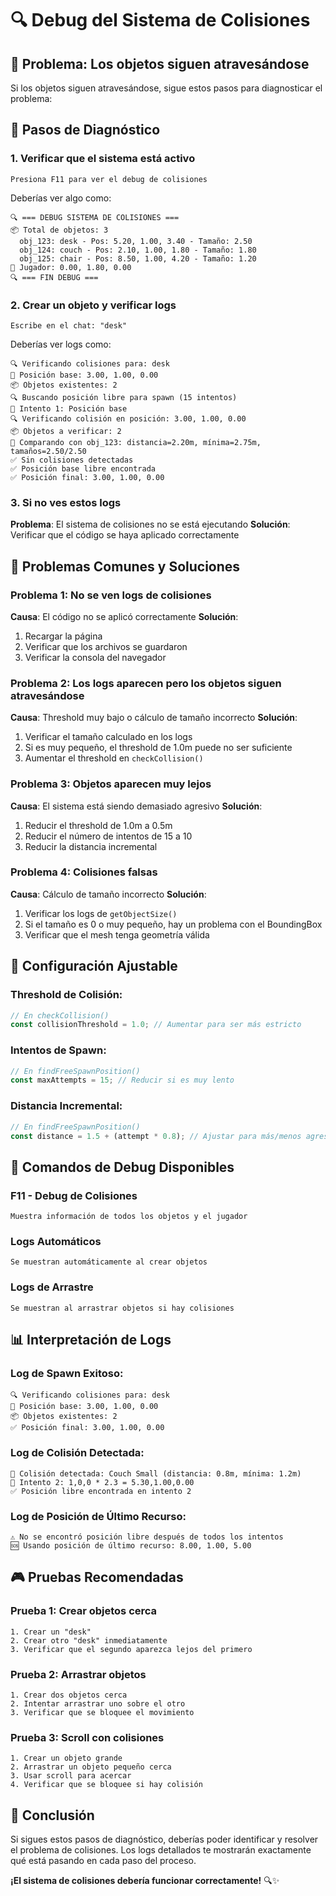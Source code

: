 # 🔍 Debug del Sistema de Colisiones

## 🚨 **Problema: Los objetos siguen atravesándose**

Si los objetos siguen atravesándose, sigue estos pasos para diagnosticar el problema:

## 🔧 **Pasos de Diagnóstico**

### **1. Verificar que el sistema está activo**
```
Presiona F11 para ver el debug de colisiones
```

Deberías ver algo como:
```
🔍 === DEBUG SISTEMA DE COLISIONES ===
📦 Total de objetos: 3
  obj_123: desk - Pos: 5.20, 1.00, 3.40 - Tamaño: 2.50
  obj_124: couch - Pos: 2.10, 1.00, 1.80 - Tamaño: 1.80
  obj_125: chair - Pos: 8.50, 1.00, 4.20 - Tamaño: 1.20
👤 Jugador: 0.00, 1.80, 0.00
🔍 === FIN DEBUG ===
```

### **2. Crear un objeto y verificar logs**
```
Escribe en el chat: "desk"
```

Deberías ver logs como:
```
🔍 Verificando colisiones para: desk
📍 Posición base: 3.00, 1.00, 0.00
📦 Objetos existentes: 2
🔍 Buscando posición libre para spawn (15 intentos)
📍 Intento 1: Posición base
🔍 Verificando colisión en posición: 3.00, 1.00, 0.00
📦 Objetos a verificar: 2
📏 Comparando con obj_123: distancia=2.20m, mínima=2.75m, tamaños=2.50/2.50
✅ Sin colisiones detectadas
✅ Posición base libre encontrada
✅ Posición final: 3.00, 1.00, 0.00
```

### **3. Si no ves estos logs**
**Problema**: El sistema de colisiones no se está ejecutando
**Solución**: Verificar que el código se haya aplicado correctamente

## 🚨 **Problemas Comunes y Soluciones**

### **Problema 1: No se ven logs de colisiones**
**Causa**: El código no se aplicó correctamente
**Solución**: 
1. Recargar la página
2. Verificar que los archivos se guardaron
3. Verificar la consola del navegador

### **Problema 2: Los logs aparecen pero los objetos siguen atravesándose**
**Causa**: Threshold muy bajo o cálculo de tamaño incorrecto
**Solución**:
1. Verificar el tamaño calculado en los logs
2. Si es muy pequeño, el threshold de 1.0m puede no ser suficiente
3. Aumentar el threshold en `checkCollision()`

### **Problema 3: Objetos aparecen muy lejos**
**Causa**: El sistema está siendo demasiado agresivo
**Solución**:
1. Reducir el threshold de 1.0m a 0.5m
2. Reducir el número de intentos de 15 a 10
3. Reducir la distancia incremental

### **Problema 4: Colisiones falsas**
**Causa**: Cálculo de tamaño incorrecto
**Solución**:
1. Verificar los logs de `getObjectSize()`
2. Si el tamaño es 0 o muy pequeño, hay un problema con el BoundingBox
3. Verificar que el mesh tenga geometría válida

## 🔧 **Configuración Ajustable**

### **Threshold de Colisión:**
```javascript
// En checkCollision()
const collisionThreshold = 1.0; // Aumentar para ser más estricto
```

### **Intentos de Spawn:**
```javascript
// En findFreeSpawnPosition()
const maxAttempts = 15; // Reducir si es muy lento
```

### **Distancia Incremental:**
```javascript
// En findFreeSpawnPosition()
const distance = 1.5 + (attempt * 0.8); // Ajustar para más/menos agresivo
```

## 🎯 **Comandos de Debug Disponibles**

### **F11 - Debug de Colisiones**
```
Muestra información de todos los objetos y el jugador
```

### **Logs Automáticos**
```
Se muestran automáticamente al crear objetos
```

### **Logs de Arrastre**
```
Se muestran al arrastrar objetos si hay colisiones
```

## 📊 **Interpretación de Logs**

### **Log de Spawn Exitoso:**
```
🔍 Verificando colisiones para: desk
📍 Posición base: 3.00, 1.00, 0.00
📦 Objetos existentes: 2
✅ Posición final: 3.00, 1.00, 0.00
```

### **Log de Colisión Detectada:**
```
🚫 Colisión detectada: Couch Small (distancia: 0.8m, mínima: 1.2m)
📍 Intento 2: 1,0,0 * 2.3 = 5.30,1.00,0.00
✅ Posición libre encontrada en intento 2
```

### **Log de Posición de Último Recurso:**
```
⚠️ No se encontró posición libre después de todos los intentos
🆘 Usando posición de último recurso: 8.00, 1.00, 5.00
```

## 🎮 **Pruebas Recomendadas**

### **Prueba 1: Crear objetos cerca**
```
1. Crear un "desk"
2. Crear otro "desk" inmediatamente
3. Verificar que el segundo aparezca lejos del primero
```

### **Prueba 2: Arrastrar objetos**
```
1. Crear dos objetos cerca
2. Intentar arrastrar uno sobre el otro
3. Verificar que se bloquee el movimiento
```

### **Prueba 3: Scroll con colisiones**
```
1. Crear un objeto grande
2. Arrastrar un objeto pequeño cerca
3. Usar scroll para acercar
4. Verificar que se bloquee si hay colisión
```

## 🎉 **Conclusión**

Si sigues estos pasos de diagnóstico, deberías poder identificar y resolver el problema de colisiones. Los logs detallados te mostrarán exactamente qué está pasando en cada paso del proceso.

**¡El sistema de colisiones debería funcionar correctamente!** 🔍✨ 